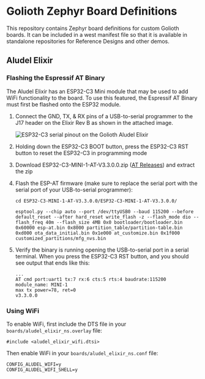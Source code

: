 # Golioth Zephyr Board Definitions

This repository contains Zephyr board definitions for custom Golioth boards. It
can be included in a west manifest file so that it is available in standalone
repositories for Reference Designs and other demos.

## Aludel Elixir

### Flashing the Espressif AT Binary

The Aludel Elixir has an ESP32-C3 Mini module that may be used to add WiFi functionality to the
board. To use this featured, the Espressif AT Binary must first be flashed onto the ESP32 module.

1. Connect the GND, TX, & RX pins of a USB-to-serial programmer to the J17 header on the Elixir Rev
   B as shown in the attached image.

   ![ESP32-C3 serial pinout on the Golioth Aludel
   Elixir](images/aludel_elixir_esp32_programming_header.png)

2. Holding down the ESP32-C3 BOOT button, press the ESP32-C3 RST button to reset the ESP32-C3 in
   programming mode
3. Download ESP32-C3-MINI-1-AT-V3.3.0.0.zip ([AT
   Releases](https://docs.espressif.com/projects/esp-at/en/latest/esp32c3/AT_Binary_Lists/esp_at_binaries.html))
   and extract the zip
4. Flash the ESP-AT firmware (make sure to replace the serial port with the serial port of your
   USB-to-serial programmer):

   ```
   cd ESP32-C3-MINI-1-AT-V3.3.0.0/ESP32-C3-MINI-1-AT-V3.3.0.0/

   esptool.py --chip auto --port /dev/ttyUSB0 --baud 115200 --before default_reset --after hard_reset write_flash -z --flash_mode dio --flash_freq 40m --flash_size 4MB 0x0 bootloader/bootloader.bin 0x60000 esp-at.bin 0x8000 partition_table/partition-table.bin 0xd000 ota_data_initial.bin 0x1e000 at_customize.bin 0x1f000 customized_partitions/mfg_nvs.bin
   ```

5. Verify the binary is running opening the USB-to-serial port in a serial terminal. When you press the
   ESP32-C3 RST button, and you should see output that ends like this:

   ```
   ...
   AT cmd port:uart1 tx:7 rx:6 cts:5 rts:4 baudrate:115200
   module_name: MINI-1
   max tx power=78, ret=0
   v3.3.0.0
   ```

### Using WiFi

To enable WiFi, first include the DTS file in your `boards/aludel_elixir_ns.overlay` file:

```
#include <aludel_elixir_wifi.dtsi>
```

Then enable WiFi in your `boards/aludel_elixir_ns.conf` file:

```
CONFIG_ALUDEL_WIFI=y
CONFIG_ALUDEL_WIFI_SHELL=y
```
